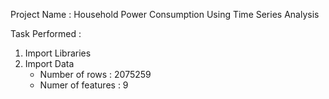 Project Name : Household Power Consumption Using Time Series Analysis

Task Performed :

1. Import Libraries
2. Import Data
    * Number of rows : 2075259
    * Numer of features : 9